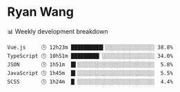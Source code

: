 # Ryan Wang

 <!-- waka-box start -->
📊 Weekly development breakdown
```text
Vue.js     🕓 12h23m ██████████▍░░░░░░░░░░░░░░░░ 38.8%
TypeScript 🕓 10h51m █████████▏░░░░░░░░░░░░░░░░░ 34.0%
JSON       🕓 1h51m  █▌░░░░░░░░░░░░░░░░░░░░░░░░░  5.8%
JavaScript 🕓 1h45m  █▍░░░░░░░░░░░░░░░░░░░░░░░░░  5.5%
SCSS       🕓 1h24m  █▏░░░░░░░░░░░░░░░░░░░░░░░░░  4.4%
```
<!-- Powered by https://github.com/YouEclipse/waka-box-go . -->
<!-- waka-box end -->